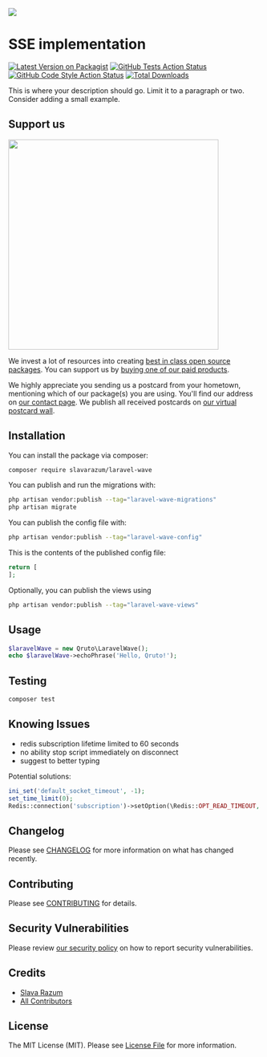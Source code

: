 
[<img src="https://github-ads.s3.eu-central-1.amazonaws.com/support-ukraine.svg?t=1" />](https://supportukrainenow.org)

# SSE implementation

[![Latest Version on Packagist](https://img.shields.io/packagist/v/slavarazum/laravel-wave.svg?style=flat-square)](https://packagist.org/packages/slavarazum/laravel-wave)
[![GitHub Tests Action Status](https://img.shields.io/github/workflow/status/slavarazum/laravel-wave/run-tests?label=tests)](https://github.com/slavarazum/laravel-wave/actions?query=workflow%3Arun-tests+branch%3Amain)
[![GitHub Code Style Action Status](https://img.shields.io/github/workflow/status/slavarazum/laravel-wave/Check%20&%20fix%20styling?label=code%20style)](https://github.com/slavarazum/laravel-wave/actions?query=workflow%3A"Check+%26+fix+styling"+branch%3Amain)
[![Total Downloads](https://img.shields.io/packagist/dt/slavarazum/laravel-wave.svg?style=flat-square)](https://packagist.org/packages/slavarazum/laravel-wave)

This is where your description should go. Limit it to a paragraph or two. Consider adding a small example.

## Support us

[<img src="https://github-ads.s3.eu-central-1.amazonaws.com/laravel-wave.jpg?t=1" width="419px" />](https://spatie.be/github-ad-click/laravel-wave)

We invest a lot of resources into creating [best in class open source packages](https://spatie.be/open-source). You can support us by [buying one of our paid products](https://spatie.be/open-source/support-us).

We highly appreciate you sending us a postcard from your hometown, mentioning which of our package(s) you are using. You'll find our address on [our contact page](https://spatie.be/about-us). We publish all received postcards on [our virtual postcard wall](https://spatie.be/open-source/postcards).

## Installation

You can install the package via composer:

```bash
composer require slavarazum/laravel-wave
```

You can publish and run the migrations with:

```bash
php artisan vendor:publish --tag="laravel-wave-migrations"
php artisan migrate
```

You can publish the config file with:

```bash
php artisan vendor:publish --tag="laravel-wave-config"
```

This is the contents of the published config file:

```php
return [
];
```

Optionally, you can publish the views using

```bash
php artisan vendor:publish --tag="laravel-wave-views"
```

## Usage

```php
$laravelWave = new Qruto\LaravelWave();
echo $laravelWave->echoPhrase('Hello, Qruto!');
```

## Testing

```bash
composer test
```

## Knowing Issues

- redis subscription lifetime limited to 60 seconds
- no ability stop script immediately on disconnect
- suggest to better typing

Potential solutions:

```php
ini_set('default_socket_timeout', -1);
set_time_limit(0);
Redis::connection('subscription')->setOption(\Redis::OPT_READ_TIMEOUT, -1);
```

## Changelog

Please see [CHANGELOG](CHANGELOG.md) for more information on what has changed recently.

## Contributing

Please see [CONTRIBUTING](https://github.com/spatie/.github/blob/main/CONTRIBUTING.md) for details.

## Security Vulnerabilities

Please review [our security policy](../../security/policy) on how to report security vulnerabilities.

## Credits

- [Slava Razum](https://github.com/slavarazum)
- [All Contributors](../../contributors)

## License

The MIT License (MIT). Please see [License File](LICENSE.md) for more information.
